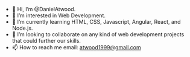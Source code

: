 - 👋 Hi, I’m @DanielAtwood.
- 👀 I’m interested in Web Development.
- 🌱 I’m currently learning HTML, CSS, Javascript, Angular, React, and Node.js.
- 💞️ I’m looking to collaborate on any kind of web development projects that could further our skills.
- 📫 How to reach me email: atwood1999@gmail.com 

<!---
DanielAtwood/DanielAtwood is a ✨ special ✨ repository because its `README.md` (this file) appears on your GitHub profile.
You can click the Preview link to take a look at your changes.
--->
